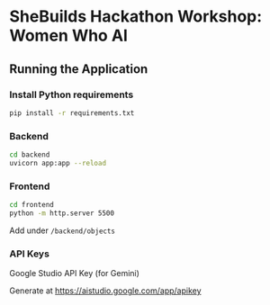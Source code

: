 # SheBuilds Hackathon Workshop: Women Who AI

## Running the Application

### Install Python requirements
```bash
pip install -r requirements.txt
```

### Backend
```bash
cd backend
uvicorn app:app --reload
```

### Frontend
```bash
cd frontend
python -m http.server 5500
```

Add under ```/backend/objects```

### API Keys
Google Studio API Key (for Gemini)

Generate at https://aistudio.google.com/app/apikey